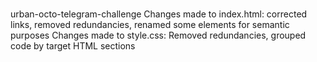 # 
urban-octo-telegram-challenge
Changes made to index.html: corrected links, removed redundancies, renamed some elements for semantic purposes
Changes made to style.css: Removed redundancies, grouped code by target HTML sections
